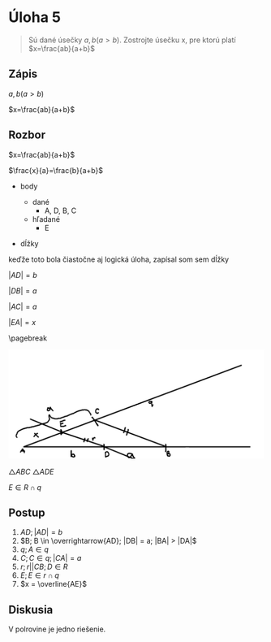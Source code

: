# Úloha 5

> Sú dané úsečky $a,b (a > b)$. Zostrojte úsečku x, pre ktorú platí $x=\frac{ab}{a+b}$

## Zápis

$a,b (a > b)$

$x=\frac{ab}{a+b}$

## Rozbor

$x=\frac{ab}{a+b}$

$\frac{x}{a}=\frac{b}{a+b}$

 - body
   - dané
     - A, D, B, C
   - hľadané
     - E

 - dĺžky

keďže toto bola čiastočne aj logická úloha, zapísal som sem dĺžky

$|AD| = b$

$|DB| = a$

$|AC| = a$

$|EA| = x$

\pagebreak

![náčrt](7.png)


$\triangle ABC ~ \triangle ADE$

$E \in R \cap q$

## Postup

1. $AD; |AD| = b$
2. $B; B \in \overrightarrow{AD}; |DB| = a; |BA| > |DA|$
3. $q; A \in q$
4. $C; C \in q; |CA| = a$
5. $r; r || CB; D \in R$
6. $E; E \in r \cap q$
7. $x = \overline{AE}$

## Diskusia

V polrovine je jedno riešenie.

